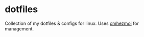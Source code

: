# dotfiles

Collection of my dotfiles & configs for linux.
Uses [cmhezmoi](https://www.chezmoi.io/) for management.

